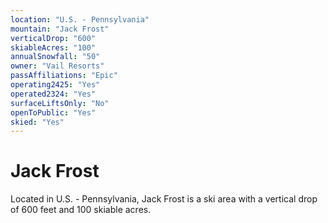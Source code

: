 ```yaml
---
location: "U.S. - Pennsylvania"
mountain: "Jack Frost"
verticalDrop: "600"
skiableAcres: "100"
annualSnowfall: "50"
owner: "Vail Resorts"
passAffiliations: "Epic"
operating2425: "Yes"
operated2324: "Yes"
surfaceLiftsOnly: "No"
openToPublic: "Yes"
skied: "Yes"
---
```


# Jack Frost

Located in U.S. - Pennsylvania, Jack Frost is a ski area with a vertical drop of 600 feet and 100 skiable acres.